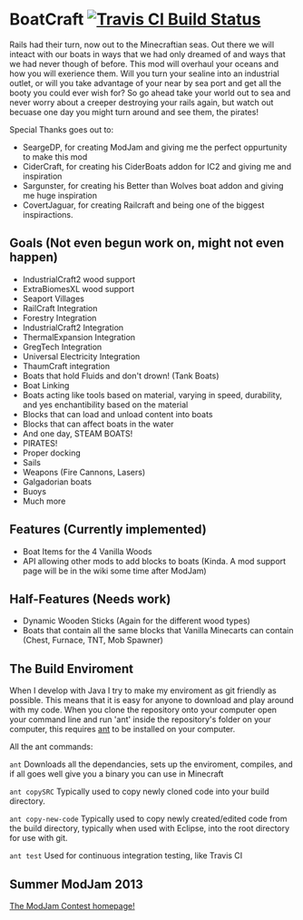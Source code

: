 BoatCraft [![Travis CI Build Status](https://travis-ci.org/k2b6s9j/BoatCraft.png?branch=master)](https://travis-ci.org/k2b6s9j/BoatCraft)
=========

Rails had their turn, now out to the Minecraftian seas. Out there we will inteact with our boats in ways that we had only dreamed of and ways that we had never though of before. This mod will overhaul your oceans and how you will exerience them. Will you turn your sealine into an industrial outlet, or will you take advantage of your near by sea port and get all the booty you could ever wish for? So go ahead take your world out to sea and never worry about a creeper destroying your rails again, but watch out becuase one day you might turn around and see them, the pirates!

Special Thanks goes out to:
- SeargeDP, for creating ModJam and giving me the perfect oppurtunity to make this mod
- CiderCraft, for creating his CiderBoats addon for IC2 and giving me and inspiration
- Sargunster, for creating his Better than Wolves boat addon and giving me huge inspiration
- CovertJaguar, for creating Railcraft and being one of the biggest inspiractions.

## Goals (Not even begun work on, might not even happen)
- IndustrialCraft2 wood support
- ExtraBiomesXL wood support
- Seaport Villages
- RailCraft Integration
- Forestry Integration
- IndustrialCraft2 Integration
- ThermalExpansion Integration
- GregTech Integration
- Universal Electricity Integration
- ThaumCraft integration
- Boats that hold Fluids and don't drown! (Tank Boats)
- Boat Linking
- Boats acting like tools based on material, varying in speed, durability, and yes enchantibility based on the material
- Blocks that can load and unload content into boats
- Blocks that can affect boats in the water
- And one day, STEAM BOATS!
- PIRATES!
- Proper docking
- Sails
- Weapons (Fire Cannons, Lasers)
- Galgadorian boats
- Buoys
- Much more

## Features (Currently implemented)
- Boat Items for the 4 Vanilla Woods
- API allowing other mods to add blocks to boats (Kinda. A mod support page will be in the wiki some time after ModJam)

## Half-Features (Needs work)
- Dynamic Wooden Sticks (Again for the different wood types)
- Boats that contain all the same blocks that Vanilla Minecarts can contain (Chest, Furnace, TNT, Mob Spawner)

## The Build Enviroment
When I develop with Java I try to make my enviroment as git friendly as possible. This means that it is easy for anyone to download and play around with my code. When you clone the repository onto your computer open your command line and run 'ant' inside the repository's folder on your computer, this requires [ant](http://ant.apache.org/manual/install.html) to be installed on your computer.

All the ant commands:

`ant` Downloads all the dependancies, sets up the enviroment, compiles, and if all goes well give you a binary you can use in Minecraft

`ant copySRC` Typically used to copy newly cloned code into your build directory.

`ant copy-new-code` Typically used to copy newly created/edited code from the build directory, typically when used with Eclipse, into the root directory for use with git.

`ant test` Used for continuous integration testing, like Travis CI

## Summer ModJam 2013
[The ModJam Contest homepage!](http://mcp.ocean-labs.de/page.php?7)
